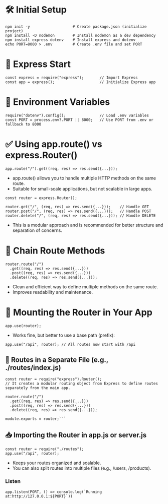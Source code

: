 # 🛠️ Initial Setup

```
npm init -y                   # Create package.json (initialize project)
npm install -D nodemon        # Install nodemon as a dev dependency
npm install express dotenv    # Install express and dotenv
echo PORT=8000 > .env         # Create .env file and set PORT
```

# 🚀 Express Start

```
const express = require("express");       // Import Express
const app = express();                    // Initialize Express app
```

# 🌱 Environment Variables

```
require("dotenv").config();               // Load .env variables
const PORT = process.env?.PORT || 8000;   // Use PORT from .env or fallback to 8000
```

# ✅ Using app.route() vs express.Router()

```
app.route("/").get((req, res) => res.send({...}));
```

- app.route() allows you to handle multiple HTTP methods on the same route.
- Suitable for small-scale applications, but not scalable in large apps.

```
const router = express.Router();

router.get("/", (req, res) => res.send({...}));    // Handle GET
router.post("/", (req, res) => res.send({...}));   // Handle POST
router.delete("/", (req, res) => res.send({...})); // Handle DELETE
```

- This is a modular approach and is recommended for better structure and separation of concerns.

# 🔗 Chain Route Methods

```
router.route("/")
  .get((req, res) => res.send({...}))
  .post((req, res) => res.send({...}))
  .delete((req, res) => res.send({...}));
```

- Clean and efficient way to define multiple methods on the same route.
- Improves readability and maintenance.

# 🧠 Mounting the Router in Your App

```
app.use(router);
```

- Works fine, but better to use a base path (prefix):

```
app.use("/api", router); // All routes now start with /api
```

## 📁 Routes in a Separate File (e.g., ./routes/index.js)

````
const router = require("express").Router();
// It creates a modular routing object from Express to define routes separately from the main app.

router.route("/")
  .get((req, res) => res.send({...}))
  .post((req, res) => res.send({...}))
  .delete((req, res) => res.send({...}));

module.exports = router;```
````

## 📥 Importing the Router in app.js or server.js

```
const router = require("./routes");
app.use("/api", router);
```

- Keeps your routes organized and scalable.
- You can also split routes into multiple files (e.g., /users, /products).

### Listen

```
app.listen(PORT, () => console.log(`Running at:http://127.0.0.1:${PORT}`))
```
